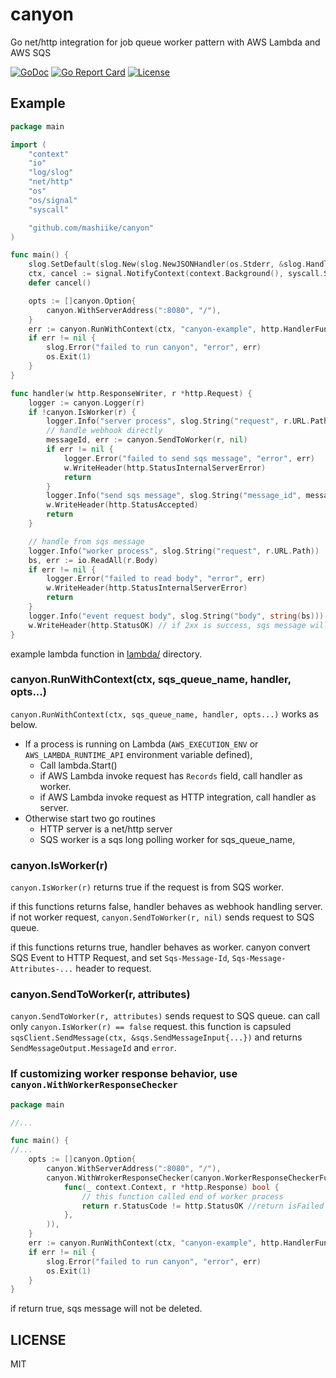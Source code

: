 # canyon
Go net/http integration for job queue worker pattern with AWS Lambda and AWS SQS 

[![GoDoc](https://godoc.org/github.com/mashiike/canyon?status.svg)](https://godoc.org/github.com/mashiike/canyon)
[![Go Report Card](https://goreportcard.com/badge/github.com/mashiike/canyon)](https://goreportcard.com/report/github.com/mashiike/canyon)
[![License](https://img.shields.io/badge/License-MIT-blue.svg)](https://opensource.org/licenses/MIT)

## Example

```go
package main

import (
	"context"
	"io"
	"log/slog"
	"net/http"
	"os"
	"os/signal"
	"syscall"

	"github.com/mashiike/canyon"
)

func main() {
	slog.SetDefault(slog.New(slog.NewJSONHandler(os.Stderr, &slog.HandlerOptions{Level: slog.LevelDebug})))
	ctx, cancel := signal.NotifyContext(context.Background(), syscall.SIGTERM, syscall.SIGINT, syscall.SIGQUIT)
	defer cancel()

	opts := []canyon.Option{
		canyon.WithServerAddress(":8080", "/"),
	}
	err := canyon.RunWithContext(ctx, "canyon-example", http.HandlerFunc(handler), opts...)
	if err != nil {
		slog.Error("failed to run canyon", "error", err)
		os.Exit(1)
	}
}

func handler(w http.ResponseWriter, r *http.Request) {
	logger := canyon.Logger(r)
	if !canyon.IsWorker(r) {
		logger.Info("server process", slog.String("request", r.URL.Path))
		// handle webhook directly
		messageId, err := canyon.SendToWorker(r, nil)
		if err != nil {
			logger.Error("failed to send sqs message", "error", err)
			w.WriteHeader(http.StatusInternalServerError)
			return
		}
		logger.Info("send sqs message", slog.String("message_id", messageId), slog.String("method", r.Method), slog.String("path", r.URL.Path))
		w.WriteHeader(http.StatusAccepted)
		return
	}

	// handle from sqs message
	logger.Info("worker process", slog.String("request", r.URL.Path))
	bs, err := io.ReadAll(r.Body)
	if err != nil {
		logger.Error("failed to read body", "error", err)
		w.WriteHeader(http.StatusInternalServerError)
		return
	}
	logger.Info("event request body", slog.String("body", string(bs)))
	w.WriteHeader(http.StatusOK) // if 2xx is success, sqs message will be deleted
}
```

example lambda function in [lambda/](lambda/) directory.

### canyon.RunWithContext(ctx, sqs_queue_name, handler, opts...)

`canyon.RunWithContext(ctx, sqs_queue_name, handler, opts...)` works as below.

- If a process is running on Lambda (`AWS_EXECUTION_ENV` or `AWS_LAMBDA_RUNTIME_API` environment variable defined),
  - Call lambda.Start()
  - if AWS Lambda invoke request has `Records` field, call handler as worker.
  - if AWS Lambda invoke request as HTTP integration, call handler as server.
- Otherwise start two go routines
  - HTTP server is a net/http server
  - SQS worker is a sqs long polling worker for sqs_queue_name,

### canyon.IsWorker(r)

`canyon.IsWorker(r)` returns true if the request is from SQS worker.

if this functions returns false, handler behaves as webhook handling server.
if not worker request, `canyon.SendToWorker(r, nil)` sends request to SQS queue.

if this functions returns true, handler behaves as worker.
canyon convert SQS Event to HTTP Request, and set `Sqs-Message-Id`, `Sqs-Message-Attributes-...` header to request.

### canyon.SendToWorker(r, attributes)

`canyon.SendToWorker(r, attributes)` sends request to SQS queue.
can call only `canyon.IsWorker(r) == false` request.
this function is capsuled `sqsClient.SendMessage(ctx, &sqs.SendMessageInput{...})` and returns `SendMessageOutput.MessageId` and `error`.

### If customizing worker response behavior, use `canyon.WithWorkerResponseChecker`

```go
package main

//...

func main() {
//...
	opts := []canyon.Option{
		canyon.WithServerAddress(":8080", "/"),
		canyon.WithWrokerResponseChecker(canyon.WorkerResponseCheckerFunc(
			func(_ context.Context, r *http.Response) bool {
				// this function called end of worker process
				return r.StatusCode != http.StatusOK //return isFailed flag
			},
		)),
	}
	err := canyon.RunWithContext(ctx, "canyon-example", http.HandlerFunc(handler), opts...)
	if err != nil {
		slog.Error("failed to run canyon", "error", err)
		os.Exit(1)
	}
}
```

if return true, sqs message will not be deleted.

## LICENSE

MIT
